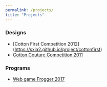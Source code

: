 ```yaml
---
permalink: /projects/
title: "Projects"
---
```


### Designs
  - [Cotton First Competition 2012] (https://sxia2.github.io/project/cottonfirst)
  - [Cotton Couture Competition 2011](https://sxia2.github.io/project/cottoncouture)

### Programs
  - [Web game Frogger 2017](https://sxia2.github.io/projects_data/Program4)